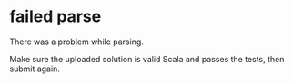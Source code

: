 # failed parse

There was a problem while parsing.

Make sure the uploaded solution is valid Scala and passes the tests, then submit again.
